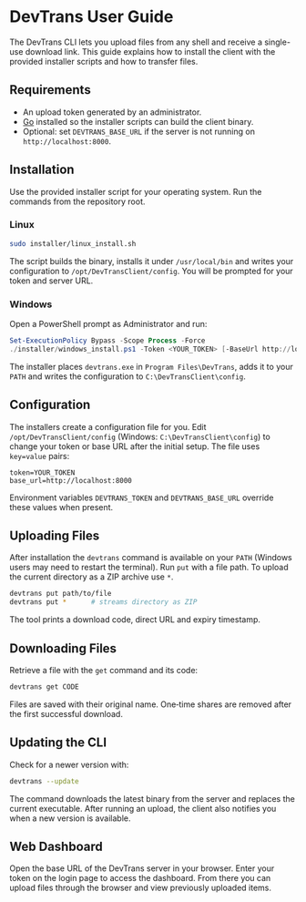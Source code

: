 # DevTrans User Guide

The DevTrans CLI lets you upload files from any shell and receive a single-use
download link. This guide explains how to install the client with the provided
installer scripts and how to transfer files.

## Requirements

- An upload token generated by an administrator.
- [Go](https://go.dev/dl/) installed so the installer scripts can build the
  client binary.
- Optional: set `DEVTRANS_BASE_URL` if the server is not running on
  `http://localhost:8000`.

## Installation

Use the provided installer script for your operating system. Run the commands
from the repository root.

### Linux

```bash
sudo installer/linux_install.sh
```

The script builds the binary, installs it under `/usr/local/bin` and writes your
configuration to `/opt/DevTransClient/config`. You will be prompted for your
token and server URL.

### Windows

Open a PowerShell prompt as Administrator and run:

```powershell
Set-ExecutionPolicy Bypass -Scope Process -Force
./installer/windows_install.ps1 -Token <YOUR_TOKEN> [-BaseUrl http://localhost:8000]
```

The installer places `devtrans.exe` in `Program Files\DevTrans`, adds it to your
`PATH` and writes the configuration to `C:\DevTransClient\config`.

## Configuration

The installers create a configuration file for you. Edit `/opt/DevTransClient/config`
(Windows: `C:\DevTransClient\config`) to change your token or base URL after the
initial setup. The file uses `key=value` pairs:

```
token=YOUR_TOKEN
base_url=http://localhost:8000
```

Environment variables `DEVTRANS_TOKEN` and `DEVTRANS_BASE_URL` override these
values when present.

## Uploading Files

After installation the `devtrans` command is available on your `PATH` (Windows
users may need to restart the terminal). Run `put` with a file path. To upload
the current directory as a ZIP archive use `*`.

```bash
devtrans put path/to/file
devtrans put *      # streams directory as ZIP
```

The tool prints a download code, direct URL and expiry timestamp.

## Downloading Files

Retrieve a file with the `get` command and its code:

```bash
devtrans get CODE
```

Files are saved with their original name. One‑time shares are removed after the first successful download.

## Updating the CLI

Check for a newer version with:

```bash
devtrans --update
```

The command downloads the latest binary from the server and replaces the current executable.
After running an upload, the client also notifies you when a new version is available.

## Web Dashboard

Open the base URL of the DevTrans server in your browser. Enter your token on
the login page to access the dashboard. From there you can upload files through
the browser and view previously uploaded items.
